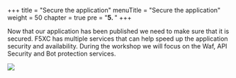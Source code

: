 +++
title = "Secure the application"
menuTitle = "Secure the application"
weight = 50
chapter = true
pre = "<b>5. </b>"
+++

Now that our application has been published we need to make sure that it is secured.
F5XC has multiple services that can help speed up the application security and availability.
During the workshop we will focus on the Waf, API Security and Bot protection services.

![](/images/diagrams/Slide2.PNG)